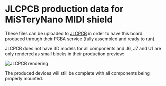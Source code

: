 # JLCPCB production data for MiSTeryNano MIDI shield

These files can be uploaded to [JLCPCB](https://jlcpcb.com/) in order
to have this board produced through their PCBA service (fully
assembled and ready to run).

JLCPCB does not have 3D models for all components and J6, J7 and U1
are only rendered as small blocks in their production preview:

![JLCPCB rendering](../../images/jlcpcb.jpg)

The produced devices will still be complete with all components being
properly mounted.
